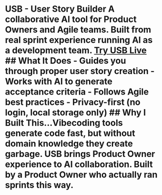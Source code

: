 # USB - User Story Builder A collaborative AI tool for Product Owners and Agile teams. Built from real sprint experience running AI as a development team. **[Try USB Live](https://[your-username].github.io/usb/)** ## What It Does - Guides you through proper user story creation - Works with AI to generate acceptance criteria - Follows Agile best practices - Privacy-first (no login, local storage only) ## Why I Built This...Vibecoding tools generate code fast, but without domain knowledge they create garbage. USB brings Product Owner experience to AI collaboration. Built by a Product Owner who actually ran sprints this way.
